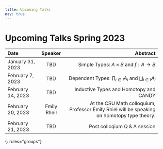 ```yaml
---
title: Upcoming Talks
nav: true
---
```


# Upcoming Talks Spring 2023

| Date | Speaker | <span style="display: inline-block; width:100%">Abstract</span>|
|:--------|:-------:|--------:|
|  January 31, 2023  | TBD | Simple Types: $A \times B$ and $f: A \rightarrow B$ |
|  February 7, 2023 | TBD | Dependent Types: $\prod_{i \in I}A_i$ and $\coprod_{i \in I}A_i$ |
|  February 14, 2023 | TBD | Inductive Types and Homotopy and CANDY |
|  February 20, 2023 | Emily Rheil | At the CSU Math colloquium, Professor Emily Rhiel will be speaking on homotopy type theory. |
|  February 21, 2023 | TBD | Post colloqium Q & A session |
{: rules="groups"}
